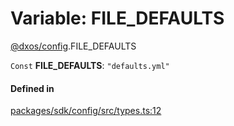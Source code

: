 # Variable: FILE\_DEFAULTS

[@dxos/config](../modules/dxos_config.md).FILE_DEFAULTS

 `Const` **FILE\_DEFAULTS**: ``"defaults.yml"``

#### Defined in

[packages/sdk/config/src/types.ts:12](https://github.com/dxos/dxos/blob/main/packages/sdk/config/src/types.ts#L12)
